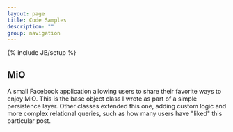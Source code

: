 ```yaml
---
layout: page
title: Code Samples
description: ""
group: navigation
---
```

{% include JB/setup %}

## MiO ##

A small Facebook application allowing users to share their favorite ways to
enjoy MiO. This is the base object class I wrote as part of a simple persistence
layer. Other classes extended this one, adding custom logic and more complex
relational queries, such as how many users have "liked" this particular post.

<script type="text/javascript" src="http://gist.github.com/a5e484043fdbdf1a807a.js"><!--
--></script>
